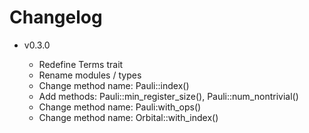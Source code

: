 # Changelog

- v0.3.0

  - Redefine Terms trait
  - Rename modules / types 
  - Change method name: Pauli::index()
  - Add methods: Pauli::min_register_size(), Pauli::num_nontrivial()
  - Change method name: Pauli:with_ops()
  - Change method name: Orbital::with_index()